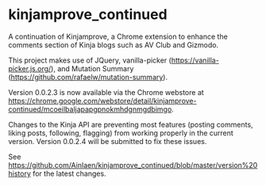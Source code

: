 # kinjamprove_continued
A continuation of Kinjamprove, a Chrome extension to enhance the comments section of Kinja blogs such as AV Club and Gizmodo.

This project makes use of JQuery, vanilla-picker (https://vanilla-picker.js.org/), and Mutation Summary (https://github.com/rafaelw/mutation-summary).

Version 0.0.2.3 is now available via the Chrome webstore at https://chrome.google.com/webstore/detail/kinjamprove-continued/mcoeilbaljapapgpnokmhdgnmgdbimgo.

Changes to the Kinja API are preventing most features (posting comments, liking posts, following, flagging) from working properly in the current version. Version 0.0.2.4 will be submitted to fix these issues.

See https://github.com/Ainlaen/kinjamprove_continued/blob/master/version%20history for the latest changes.

